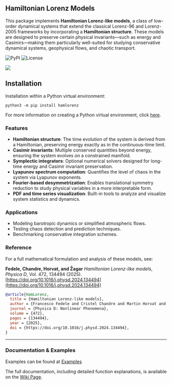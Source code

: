 ## Hamiltonian Lorenz Models

This package implements **Hamiltonian Lorenz-like models**, a class of low-order dynamical systems that extend the classical Lorenz-96 and Lorenz-2005 frameworks by incorporating a **Hamiltonian structure**. These models are designed to preserve certain physical invariants—such as energy and Casimirs—making them particularly well-suited for studying conservative dynamical systems, geophysical flows, and chaotic transport.

![PyPI](https://img.shields.io/pypi/v/hamlorenz)
![License](https://img.shields.io/badge/license-BSD-lightgray)

![](https://view-counter.tobyhagan.com/?user={cchandre}/{HamLorenz})


## Installation 
Installation within a Python virtual environment: 
```
python3 -m pip install hamlorenz
```
For more information on creating a Python virtual environment, click [here](https://realpython.com/python-virtual-environments-a-primer/).

### Features

* **Hamiltonian structure**: The time evolution of the system is derived from a Hamiltonian, preserving energy exactly as in the continuous-time limit.
* **Casimir invariants**: Multiple conserved quantities beyond energy, ensuring the system evolves on a constrained manifold.
* **Symplectic integrators**: Optional numerical solvers designed for long-time energy and Casimir invariant preservation.
* **Lyapunov spectrum computation**: Quantifies the level of chaos in the system via Lyapunov exponents.
* **Fourier-based desymmetrization**: Enables translational symmetry reduction to study physical variables in a more interpretable form.
* **PDF and time series visualization**: Built-in tools to analyze and visualize system statistics and dynamics.

### Applications

* Modeling barotropic dynamics or simplified atmospheric flows.
* Testing chaos detection and prediction techniques.
* Benchmarking conservative integration schemes.

### Reference

For a full mathematical formulation and analysis of these models, see:

**Fedele, Chandre, Horvat, and Žagar**
*Hamiltonian Lorenz-like models*,
*Physica D*, Vol. 472, 134494 (2025).
[https://doi.org/10.1016/j.physd.2024.134494](https://doi.org/10.1016/j.physd.2024.134494)

```bibtex
@article{HamLorenz,
  title = {Hamiltonian Lorenz-like models},
  author = {Francesco Fedele and Cristel Chandre and Martin Horvat and Nedjeljka Žagar},
  journal = {Physica D: Nonlinear Phenomena},
  volume = {472},
  pages = {134494},
  year = {2025},
  doi = {https://doi.org/10.1016/j.physd.2024.134494},
}
```

---

### Documentation & Examples

Examples can be found at [Examples](https://github.com/cchandre/HamLorenz/wiki/Examples)

The full documentation, including detailed function explanations, is available on the [Wiki Page](https://github.com/cchandre/HamLorenz/wiki).

